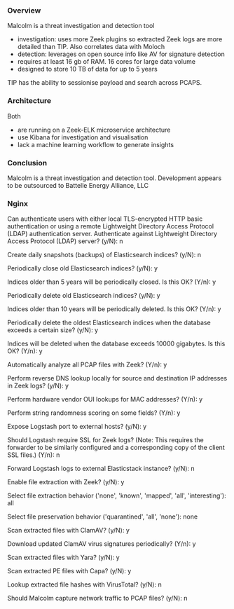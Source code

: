 ### Overview

Malcolm is a threat investigation and detection tool
- investigation: uses more Zeek plugins so extracted Zeek logs are more detailed 
than TIP. Also correlates data with Moloch
- detection: leverages on open source info like AV for signature detection
- requires at least 16 gb of RAM. 16 cores for large data volume
- designed to store 10 TB of data for up to 5 years

TIP has the ability to sessionise payload and search across PCAPS.

### Architecture
Both 
- are running on a Zeek-ELK microservice architecture
- use Kibana for investigation and visualisation
- lack a machine learning workflow to generate insights

### Conclusion
Malcolm is a threat investigation and detection tool. Development 
appears to be outsourced to Battelle Energy Alliance, LLC

### Nginx 
Can authenticate users with either local TLS-encrypted HTTP basic authentication or using a remote Lightweight Directory Access Protocol (LDAP) authentication server.
Authenticate against Lightweight Directory Access Protocol (LDAP) server? (y/N): n

Create daily snapshots (backups) of Elasticsearch indices? (y/N): n

Periodically close old Elasticsearch indices? (y/N): y

Indices older than 5 years will be periodically closed. Is this OK? (Y/n): y

Periodically delete old Elasticsearch indices? (y/N): y

Indices older than 10 years will be periodically deleted. Is this OK? (Y/n): y

Periodically delete the oldest Elasticsearch indices when the database exceeds a certain size? (y/N): y

Indices will be deleted when the database exceeds 10000 gigabytes. Is this OK? (Y/n): y

Automatically analyze all PCAP files with Zeek? (Y/n): y

Perform reverse DNS lookup locally for source and destination IP addresses in Zeek logs? (y/N): y

Perform hardware vendor OUI lookups for MAC addresses? (Y/n): y

Perform string randomness scoring on some fields? (Y/n): y

Expose Logstash port to external hosts? (y/N): y

Should Logstash require SSL for Zeek logs? (Note: This requires the forwarder to be similarly configured and a corresponding copy of the client SSL files.) (Y/n): n

Forward Logstash logs to external Elasticstack instance? (y/N): n

Enable file extraction with Zeek? (y/N): y

Select file extraction behavior ('none', 'known', 'mapped', 'all', 'interesting'): all

Select file preservation behavior ('quarantined', 'all', 'none'): none

Scan extracted files with ClamAV? (y/N): y

Download updated ClamAV virus signatures periodically? (Y/n): y

Scan extracted files with Yara? (y/N): y

Scan extracted PE files with Capa? (y/N): y

Lookup extracted file hashes with VirusTotal? (y/N): n

Should Malcolm capture network traffic to PCAP files? (y/N): n


